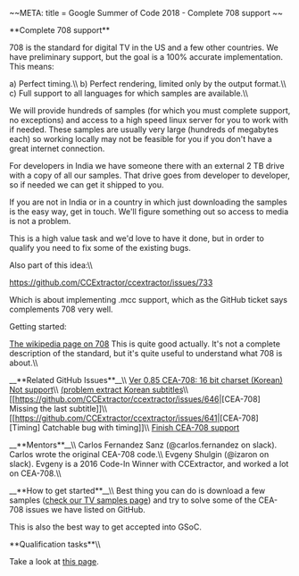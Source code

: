 \~\~META: title = Google Summer of Code 2018 - Complete 708 support \~\~

 **Complete 708 support\*\*

708 is the standard for digital TV in the US and a few other countries.
We have preliminary support, but the goal is a 100% accurate
implementation. This means:

a\) Perfect timing.\\\\ b) Perfect rendering, limited only by the output
format.\\\\ c) Full support to all languages for which samples are
available.\\\\

We will provide hundreds of samples (for which you must complete
support, no exceptions) and access to a high speed linux server for you
to work with if needed. These samples are usually very large (hundreds
of megabytes each) so working locally may not be feasible for you if you
don\'t have a great internet connection.

For developers in India we have someone there with an external 2 TB
drive with a copy of all our samples. That drive goes from developer to
developer, so if needed we can get it shipped to you.

If you are not in India or in a country in which just downloading the
samples is the easy way, get in touch. We\'ll figure something out so
access to media is not a problem.

This is a high value task and we\'d love to have it done, but in order
to qualify you need to fix some of the existing bugs.

Also part of this idea:\\\\

<https://github.com/CCExtractor/ccextractor/issues/733>

Which is about implementing .mcc support, which as the GitHub ticket
says complements 708 very well.

Getting started:

[The wikipedia page on
708](https://en.wikipedia.org/wiki/CEA-708) This is quite
good actually. It\'s not a complete description of the standard, but
it\'s quite useful to understand what 708 is about.\\\\

\_\_\*\*Related GitHub Issues\*\*\_\_\\\\ [Ver 0.85 CEA-708: 16 bit
charset (Korean) Not
support](https://github.com/CCExtractor/ccextractor/issues/690)\\\\
[(problem extract Korean
subtitles](https://github.com/CCExtractor/ccextractor/issues/677)\\\\
\[\[<https://github.com/CCExtractor/ccextractor/issues/646>\|\[CEA-708\]
Missing the last subtitle\]\]\\\\
\[\[<https://github.com/CCExtractor/ccextractor/issues/641>\|\[CEA-708\]
\[Timing\] Catchable bug with timing\]\]\\\\ [Finish CEA-708
support](https://github.com/CCExtractor/ccextractor/issues/3)

\_\_\*\*Mentors\*\*\_\_\\\\ Carlos Fernandez Sanz (\@carlos.fernandez on
slack). Carlos wrote the original CEA-708 code.\\\\ Evgeny Shulgin
(\@izaron on slack). Evgeny is a 2016 Code-In Winner with CCExtractor,
and worked a lot on CEA-708.\\\\

\_\_\*\*How to get started\*\*\_\_\\\\ Best thing you can do is download
a few samples ([check our TV samples
page](public/general/tvsamples)) and try to solve some of the
CEA-708 issues we have listed on GitHub.

This is also the best way to get accepted into GSoC.

 **Qualification tasks\*\*\\\\

Take a look at [this
page](https://ccextractor.org/public/gsoc/takehome).
